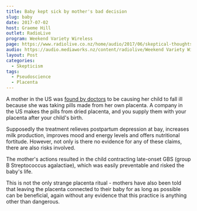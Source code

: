 ```yaml
---
title: Baby kept sick by mother's bad decision
slug: baby
date: 2017-07-02
host: Graeme Hill
outlet: RadioLive
program: Weekend Variety Wireless
page: https://www.radiolive.co.nz/home/audio/2017/06/skeptical-thoughts-with-mark-honeychurch1.html
audio: https://audio.mediaworks.nz/content/radiolive/Weekend Variety Wireless/July 17/02_07_17_Skeptical.mp3
layout: Post
categories:
  - Skepticism
tags:
  - Pseudoscience
  - Placenta
---
```


A mother in the US was [found by doctors](https://www.stuff.co.nz/life-style/parenting/baby/94291776/us-mums-newborn-kept-getting-sick-because-she-was-ingesting-placenta) to be causing her child to fall ill because she was taking pills made from her own placenta. A company in the US makes the pills from dried placenta, and you supply them with your placenta after your child's birth.

<!-- more -->

Supposedly the treatment relieves postpartum depression at bay, increases milk production, improves mood and energy levels and offers nutritional fortitude. However, not only is there no evidence for any of these claims, there are also risks involved.

The mother's actions resulted in the child contracting late-onset GBS (group B Streptococcus agalactiae), which was easily preventable and risked the baby's life.

This is not the only strange placenta ritual - mothers have also been told that leaving the placenta connected to their baby for as long as possible can be beneficial, again without any evidence that this practice is anything other than dangerous.
